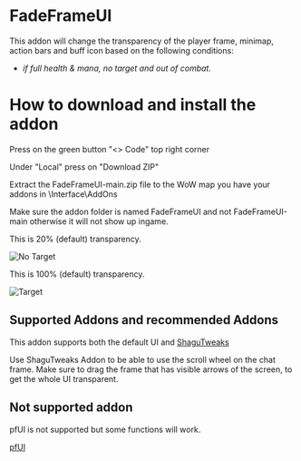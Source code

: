 # FadeFrameUI
This addon will change the transparency of the player frame, minimap, action bars and buff icon based on the following conditions:    
- *if full health & mana, no target and out of combat.*

# How to download and install the addon
Press on the green button "<> Code" top right corner

Under "Local" press on "Download ZIP"

Extract the FadeFrameUI-main.zip file to the WoW map you have your addons in \Interface\AddOns

Make sure the addon folder is named FadeFrameUI and not FadeFrameUI-main otherwise it will not show up ingame.

This is 20% (default) transparency.

![No Target](https://github.com/user-attachments/assets/13dff91d-ebca-440a-86d0-f4474ef87424)

This is 100% (default) transparency.

![Target](https://github.com/user-attachments/assets/0ccc2300-3367-42b5-b5df-86158164297f)

## Supported Addons and recommended Addons
This addon supports both the default UI and [ShaguTweaks](https://shagu.org/ShaguTweaks/)

Use ShaguTweaks Addon to be able to use the scroll wheel on the chat frame.
Make sure to drag the frame that has visible arrows of the screen, to get the whole UI transparent.

## Not supported addon
pfUI is not supported but some functions will work.


[pfUI](https://shagu.org/pfUI/)
